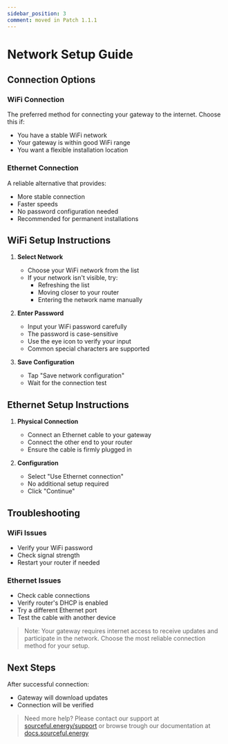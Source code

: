 ```yaml
---
sidebar_position: 3
comment: moved in Patch 1.1.1
---
```


# Network Setup Guide

## Connection Options

### WiFi Connection
The preferred method for connecting your gateway to the internet. Choose this if:
- You have a stable WiFi network
- Your gateway is within good WiFi range
- You want a flexible installation location

### Ethernet Connection
A reliable alternative that provides:
- More stable connection
- Faster speeds
- No password configuration needed
- Recommended for permanent installations

## WiFi Setup Instructions

1. **Select Network**
   - Choose your WiFi network from the list
   - If your network isn't visible, try:
     - Refreshing the list
     - Moving closer to your router
     - Entering the network name manually

2. **Enter Password**
   - Input your WiFi password carefully
   - The password is case-sensitive
   - Use the eye icon to verify your input
   - Common special characters are supported

3. **Save Configuration**
   - Tap "Save network configuration"
   - Wait for the connection test

## Ethernet Setup Instructions

1. **Physical Connection**
   - Connect an Ethernet cable to your gateway
   - Connect the other end to your router
   - Ensure the cable is firmly plugged in

2. **Configuration**
   - Select "Use Ethernet connection"
   - No additional setup required
   - Click "Continue"

## Troubleshooting

### WiFi Issues
- Verify your WiFi password
- Check signal strength
- Restart your router if needed

### Ethernet Issues
- Check cable connections
- Verify router's DHCP is enabled
- Try a different Ethernet port
- Test the cable with another device

> Note: Your gateway requires internet access to receive updates and participate in the network. Choose the most reliable connection method for your setup.

## Next Steps

After successful connection:
- Gateway will download updates
- Connection will be verified


> Need more help? Please contact our support at [sourceful.energy/support](https://sourceful.energy/support) or browse trough our documentation at [docs.sourceful.energy](https://docs.sourceful.energy)